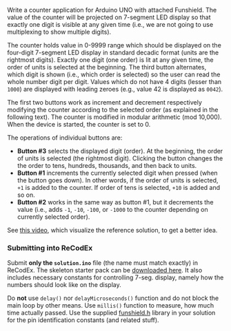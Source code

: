 
Write a counter application for Arduino UNO with attached Funshield. The value of the counter will be projected on 7-segment LED display so that exactly one digit is visible at any given time (i.e., we are not going to use multiplexing to show multiple digits).

The counter holds value in 0-9999 range which should be displayed on the four-digit 7-segment LED display in standard decadic format (units are the rightmost digits). Exactly one digit (one order) is lit at any given time, the order of units is selected at the beginning. The third button alternates, which digit is shown (i.e., which order is selected) so the user can read the whole number digit per digit. Values which do not have 4 digits (lesser than  `1000`) are displayed with leading zeroes (e.g., value 42 is displayed as  `0042`).

The first two buttons work as increment and decrement respectively modifying the counter according to the selected order (as explained in the following text). The counter is modified in modular arithmetic (mod 10,000). When the device is started, the counter is set to 0.

The operations of individual buttons are:

-   **Button #3**  selects the displayed digit (order). At the beginning, the order of units is selected (the rightmost digit). Clicking the button changes the the order to tens, hundreds, thousands, and then back to units.
-   **Button #1**  increments the currently selected digit when pressed (when the button goes down). In other words, if the order of units is selected,  `+1`  is added to the counter. If order of tens is selected,  `+10`  is added and so on.
-   **Button #2**  works in the same way as button #1, but it decrements the value (i.e., adds  `-1`,  `-10`,  `-100`, or  `-1000`  to the counter depending on currently selected order).

See  [this video](https://youtu.be/F9afOP5Jq-8), which visualize the reference solution, to get a better idea.

### Submitting into ReCodEx

Submit  **only the  `solution.ino`**  file (the name must match exactly) in ReCodEx. The skeleton starter pack can be  [downloaded here](https://recodex.mff.cuni.cz/api/v1/uploaded-files/fba912cf-95f6-11eb-a1a9-005056ad4f31/download). It also includes necessary constants for controlling 7-seg. display, namely how the numbers should look like on the display.

Do  **not**  use  `delay()`  nor  `delayMicroseconds()`  function and do not block the main loop by other means. Use  `millis()`  function to measure, how much time actually passed. Use the supplied  [funshield.h](https://www.ksi.mff.cuni.cz/teaching/nswi170-web/download/Funshield.zip)  library in your solution for the pin identification constants (and related stuff).
